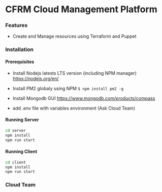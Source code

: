 # CFRM Cloud Management Platform


### Features

- Create and Manage resources using Terraform and Puppet


### Installation

#### Prerequisites
- Install Nodejs latests LTS version (including NPM manager)
https://nodejs.org/en/

- Install PM2 globaly using NPM
`$ npm install pm2 -g`

- Install Mongodb GUI
https://www.mongodb.com/products/compass

- add .env file with variables environment (Ask Cloud Team) 

#### Running  Server
```sh
cd server
npm install
npm run start
```

#### Running  Client
```sh
cd client
npm install
npm run start
```


### Cloud Team